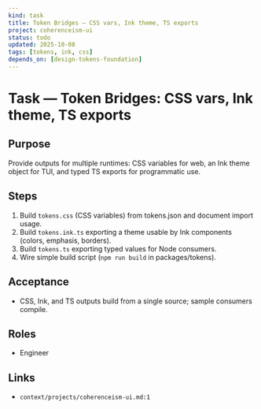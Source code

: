 ```yaml
---
kind: task
title: Token Bridges — CSS vars, Ink theme, TS exports
project: coherenceism-ui
status: todo
updated: 2025-10-08
tags: [tokens, ink, css]
depends_on: [design-tokens-foundation]
---
```


# Task — Token Bridges: CSS vars, Ink theme, TS exports

## Purpose
Provide outputs for multiple runtimes: CSS variables for web, an Ink theme object for TUI, and typed TS exports for programmatic use.

## Steps
1) Build `tokens.css` (CSS variables) from tokens.json and document import usage.
2) Build `tokens.ink.ts` exporting a theme usable by Ink components (colors, emphasis, borders).
3) Build `tokens.ts` exporting typed values for Node consumers.
4) Wire simple build script (`npm run build` in packages/tokens).

## Acceptance
- CSS, Ink, and TS outputs build from a single source; sample consumers compile.

## Roles
- Engineer

## Links
- `context/projects/coherenceism-ui.md:1`

